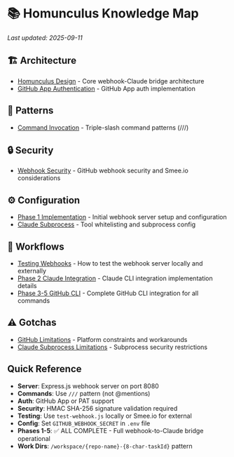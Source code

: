 # 📚 Homunculus Knowledge Map

*Last updated: 2025-09-11*

## 🏗️ Architecture
- [Homunculus Design](architecture/homunculus-design.md) - Core webhook-Claude bridge architecture
- [GitHub App Authentication](architecture/github-app-authentication.md) - GitHub App auth implementation

## 📝 Patterns
- [Command Invocation](patterns/command-invocation.md) - Triple-slash command patterns (///)

## 🔒 Security  
- [Webhook Security](security/webhook-security.md) - GitHub webhook security and Smee.io considerations

## ⚙️ Configuration
- [Phase 1 Implementation](config/phase1-implementation.md) - Initial webhook server setup and configuration
- [Claude Subprocess](config/claude-subprocess.md) - Tool whitelisting and subprocess config

## 🔄 Workflows
- [Testing Webhooks](workflows/testing-webhooks.md) - How to test the webhook server locally and externally
- [Phase 2 Claude Integration](workflows/phase2-claude-integration.md) - Claude CLI integration implementation details
- [Phase 3-5 GitHub CLI](workflows/phase3-5-github-cli.md) - Complete GitHub CLI integration for all commands

## ⚠️ Gotchas
- [GitHub Limitations](gotchas/github-limitations.md) - Platform constraints and workarounds
- [Claude Subprocess Limitations](gotchas/claude-subprocess-limitations.md) - Subprocess security restrictions

## Quick Reference
- **Server**: Express.js webhook server on port 8080
- **Commands**: Use `///` pattern (not @mentions)
- **Auth**: GitHub App or PAT support
- **Security**: HMAC SHA-256 signature validation required
- **Testing**: Use `test-webhook.js` locally or Smee.io for external
- **Config**: Set `GITHUB_WEBHOOK_SECRET` in `.env` file
- **Phases 1-5**: ✅ ALL COMPLETE - Full webhook-to-Claude bridge operational
- **Work Dirs**: `/workspace/{repo-name}-{8-char-taskId}` pattern